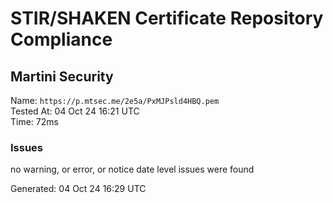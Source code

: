# STIR/SHAKEN Certificate Repository Compliance

## Martini Security

Name: `https://p.mtsec.me/2e5a/PxMJPsld4HBQ.pem`\
Tested At: 04 Oct 24 16:21 UTC\
Time: 72ms

### Issues

no warning, or error, or notice date level issues were found

Generated: 04 Oct 24 16:29 UTC